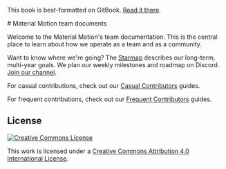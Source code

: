 <p class="github-only">This book is best-formatted on GitBook. <a href="https://material-motion.gitbooks.io/material-motion-team/content/">Read it there</a>.</p>
# Material Motion team documents

Welcome to the Material Motion's team documentation. This is the central place to learn about how we operate as a team and as a community.

Want to know where we're going? The [Starmap](https://material-motion.gitbooks.io/material-motion-starmap/content/) describes our long-term, multi-year goals. We plan our weekly milestones and roadmap on Discord. [Join our channel](https://discord.gg/ZJyGXza).

For casual contributions, check out our [Casual Contributors](essentials/casual_contributors) guides.

For frequent contributions, check out our [Frequent Contributors](essentials/frequent_contributors) guides.

## License

[![Creative Commons License](https://i.creativecommons.org/l/by/4.0/88x31.png)](http://creativecommons.org/licenses/by/4.0/)

This work is licensed under a [Creative Commons Attribution 4.0 International License](http://creativecommons.org/licenses/by/4.0/).